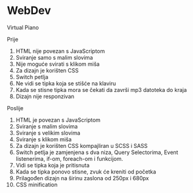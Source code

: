 # WebDev

Virtual Piano

Prije

1. HTML nije povezan s JavaScriptom
2. Sviranje samo s malim slovima
3. Nije moguće svirati s klikom miša
4. Za dizajn je korišten CSS
5. Switch petlja
6. Ne vidi se tipka koja se stišće na klaviru
7. Kada se stisne tipka mora se čekati da završi mp3 datoteka do kraja
8. Dizajn nije responzivan

Poslije

1. HTML je povezan s JavaScriptom
2. Sviranje s malim slovima
3. Sviranje s velikim slovima
4. Sviranje s klikom miša
5. Za dizajn je korišten CSS kompajliran u SCSS i SASS
6. Switch petlja je zamjenjena s dva niza, Query Selectorima, Event listenerima, if-om, foreach-om i funkcijom.
7. Vidi se tipka koja je pritisnuta
8. Kada se tipka ponovo stisne, zvuk će kreniti od početka
9. Prilagođen dizajn na širinu zaslona od 250px i 680px
10. CSS minification


